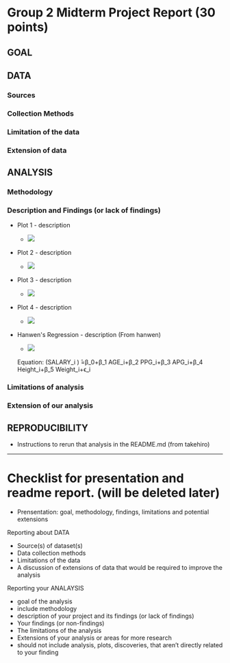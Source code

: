 # Group 2 Midterm Project Report (30 points)

## GOAL

## DATA

### Sources
### Collection Methods
### Limitation of the data
### Extension of data

## ANALYSIS

### Methodology

### Description and Findings (or lack of findings)
- Plot 1 - description
	* ![](plots/plot1.png)
- Plot 2 - description
	* ![](plots/plot2.png)
- Plot 3 - description
	* ![](plots/plot3.png)
- Plot 4 - description
	* ![](plots/plot4.png)
- Hanwen's Regression - description (From hanwen)
	* ![](plots/regression1.png)

	Equation:
		(SALARY_i ) ̂=β_0+β_1 AGE_i+β_2 PPG_i+β_3 APG_i+β_4 Height_i+β_5 Weight_i+ϵ_i


### Limitations of analysis
### Extension of our analysis

## REPRODUCIBILITY
- Instructions to rerun that analysis in the README.md (from takehiro)



--------------------------------------------------------------------------------------------
# Checklist for presentation and readme report. (will be deleted later)

* Prensentation: goal, methodology, findings, limitations and potential extensions


Reporting about DATA
* Source(s) of dataset(s)
* Data collection methods
* Limitations of the data
* A discussion of extensions of data that would be required to improve the analysis

Reporting your ANALAYSIS
* goal of the analysis
* include methodology
* description of your project and its findings (or lack of findings)
* Your findings (or non-findings)
* The limitations of the analysis
* Extensions of your analysis or areas for more research
* should not include analysis, plots, discoveries, that aren’t directly related to your finding
